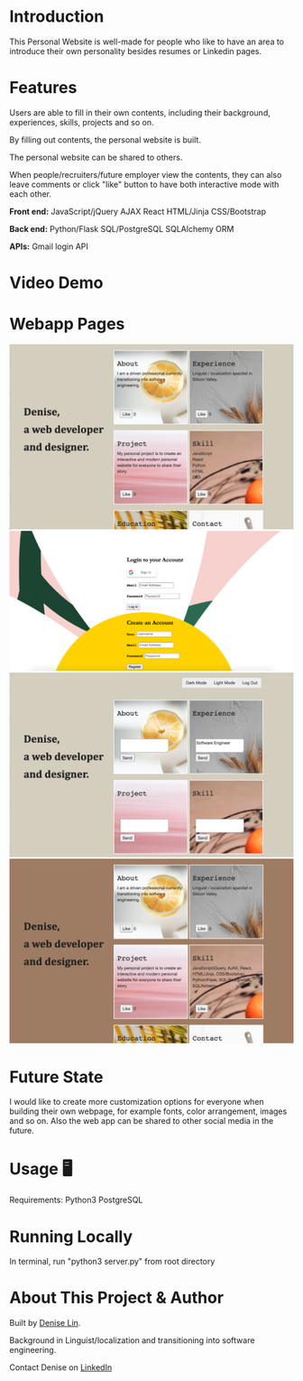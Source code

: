 # Introduction

This Personal Website is well-made for people who like to have an area to introduce their own personality besides resumes or Linkedin pages. 

# Features
Users are able to fill in their own contents, including their background, experiences, skills, projects and so on.

By filling out contents, the personal website is built.

The personal website can be shared to others.

When people/recruiters/future employer view the contents, they can also leave comments or click "like" button to have both interactive mode with each other.

**Front end:** 
JavaScript/jQuery
AJAX
React
HTML/Jinja
CSS/Bootstrap

**Back end:** 
Python/Flask
SQL/PostgreSQL
SQLAlchemy ORM


**APIs:**
Gmail login API

# Video Demo

# Webapp Pages
![app screenshot](/static/img/Homepage.png)
![app screenshot](/static/img/Account.png)
![app screenshot](/static/img/Build.png)
![app screenshot](/static/img/Portfolio_page.png)


# Future State
I would like to create more customization options for everyone when building their own webpage, for example fonts, color arrangement, images and so on. Also the web app can be shared to other social media in the future. 

# Usage :desktop_computer:
Requirements:
Python3
PostgreSQL

# Running Locally
In terminal, run "python3 server.py" from root directory

# About This Project & Author
Built by [Denise Lin](https://github.com/DeniseYT). 

Background in Linguist/localization and transitioning into software engineering.

Contact Denise on [LinkedIn](https://www.linkedin.com/in/denise-lin-7b0171117/)





